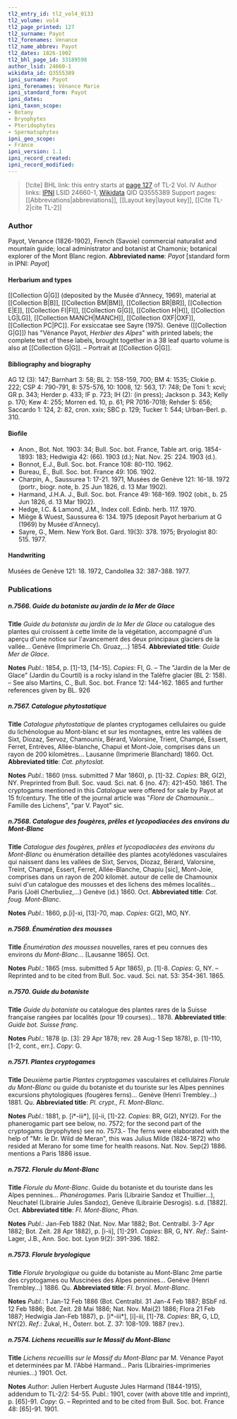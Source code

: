 ```yaml
---
tl2_entry_id: tl2_vol4_0133
tl2_volume: vol4
tl2_page_printed: 127
tl2_surname: Payot
tl2_forenames: Venance
tl2_name_abbrev: Payot
tl2_dates: 1826-1902
tl2_bhl_page_id: 33189598
author_lsid: 24660-1
wikidata_id: Q3555389
ipni_surname: Payot
ipni_forenames: Vénance Marie
ipni_standard_form: Payot
ipni_dates: 
ipni_taxon_scope: 
- Botany
- Bryophytes
- Pteridophytes
- Spermatophytes
ipni_geo_scope: 
- France
ipni_version: 1.1
ipni_record_created: 
ipni_record_modified:
---
```


> [!cite] BHL link: this entry starts at [page 127](https://www.biodiversitylibrary.org/page/33189598) of TL-2 Vol. IV
> Author links: [IPNI](https://www.ipni.org/a/24660-1) LSID 24660-1, [Wikidata](https://www.wikidata.org/wiki/Q3555389) QID Q3555389
> Support pages: [[Abbreviations|abbreviations]], [[Layout key|layout key]], [[Cite TL-2|cite TL-2]]

### Author

Payot, Venance (1826-1902), French (Savoie) commercial naturalist and mountain guide; local administrator and botanist at Chamonix; botanical explorer of the Mont Blanc region. 
**Abbreviated name**: *Payot* \[standard form in IPNI: *Payot*\]

#### Herbarium and types

[[Collection G|G]] (deposited by the Musée d'Annecy, 1969), material at [[Collection B|B]], [[Collection BM|BM]], [[Collection BR|BR]], [[Collection E|E]], [[Collection FI|FI]], [[Collection G|G]], [[Collection H|H]], [[Collection LG|LG]], [[Collection MANCH|MANCH]], [[Collection OXF|OXF]], [[Collection PC|PC]]. For exsiccatae see Sayre (1975). Genève ([[Collection G|G]]) has "Vénance Payot, *Herbier des Alpes*" with printed labels; the complete text of these labels, brought together in a 38 leaf quarto volume is also at [[Collection G|G]]. – Portrait at [[Collection G|G]].

#### Bibliography and biography

AG 12 (3): 147; Barnhart 3: 58; BL 2: 158-159, 700; BM 4: 1535; Clokie p. 222; CSP 4: 790-791, 8: 575-576, 10: 1008, 12: 563, 17: 748; De Toni 1: xcvi; GR p. 343; Herder p. 433; IF p. 723; IH (2): (in press); Jackson p. 343; Kelly p. 170; Kew 4: 255; Morren ed. 10, p. 61; PR 7016-7018; Rehder 5: 656; Saccardo 1: 124, 2: 82, cron. xxix; SBC p. 129; Tucker 1: 544; Urban-Berl. p. 310.

#### Biofile

- Anon., Bot. Not. 1903: 34; Bull. Soc. bot. France, Table art. orig. 1854-1893: 183; Hedwigia 42: (66). 1903 (d.); Nat. Nov. 25: 224. 1903 (d.).
- Bonnot, E.J., Bull. Soc. bot. France 108: 80-110. 1962.
- Bureau, É., Bull. Soc. bot. France 49: 106. 1902.
- Charpin, A., Saussurea 1: 17-21. 1971, Musées de Genève 121: 16-18. 1972 (portr., biogr. note, b. 25 Jun 1826, d. 13 Mar 1902).
- Harmand, J.H.A. J., Bull. Soc. bot. France 49: 168-169. 1902 (obit., b. 25 Jun 1826, d. 13 Mar 1902).
- Hedge, I.C. & Lamond, J.M., Index coll. Edinb. herb. 117. 1970.
- Miège & Wuest, Saussurea 6: 134. 1975 (deposit Payot herbarium at G (1969) by Musée d'Annecy).
- Sayre, G., Mem. New York Bot. Gard. 19(3): 378. 1975; Bryologist 80: 515. 1977.

#### Handwriting

Musées de Genève 121: 18. 1972, Candollea 32: 387-388. 1977.

### Publications

##### n.7566. Guide du botaniste au jardin de la Mer de Glace

**Title**
*Guide du botaniste au jardin de la Mer de Glace* ou catalogue des plantes qui croissent à cette limite de la végétation, accompagné d'un aperçu d'une notice sur l'avancement des deux principaux glaciers de la vallée... Genève (Imprimerie Ch. Gruaz,...) 1854.
**Abbreviated title**: *Guide Mer de Glace*.

**Notes**
*Publ*.: 1854, p. \[1\]-13, \[14-15\]. *Copies*: FI, G. – The "Jardin de la Mer de Glace" (Jardin du Courtil) is a rocky island in the Talèfre glacier (BL 2: 158). – See also Martins, C., Bull. Soc. bot. France 12: 144-162. 1865 and further references given by BL.
926

##### n.7567. Catalogue phytostatique

**Title**
*Catalogue phytostatique* de plantes cryptogames cellulaires ou guide du lichénologue au Mont-blanc et sur les montagnes, entre les vallées de Sixt, Diozaz, Servoz, Chamounix, Bérard, Valorsine, Trient, Champé, Essert, Ferret, Entrèves, Allée-blanche, Chapui et Mont-Joie, comprises dans un rayon de 200 kilomètres... Lausanne (Imprimerie Blanchard) 1860. Oct.
**Abbreviated title**: *Cat. phytoslat.*

**Notes**
*Publ*.: 1860 (mss. submitted 7 Mar 1860), p. \[1\]-32. *Copies*: BR, G(2), NY. Preprinted from Bull. Soc. vaud. Sci. nat. 6 (no. 47): 421-450. 1861. The cryptogams mentioned in this *Catalogue* were offered for sale by Payot at 15 fr/century. The title of the journal article was "*Flore de Chamounix*... Famille des Lichens", "par V. Payot" sic.

##### n.7568. Catalogue des fougères, prêles et lycopodiacées des environs du Mont-Blanc

**Title**
*Catalogue des fougères, prêles et lycopodiacées des environs du Mont-Blanc* ou énumération détaillée des plantes acotylédones vasculaires qui naissent dans les vallées de Sixt, Servos, Diozaz, Bérard, Valorsine, Treint, Champé, Essert, Ferret, Allée-Blanche, Chapiu \[sic\], Mont-Joie, comprises dans un rayon de 200 kilomèt. autour de celle de Chamounix suivi d'un catalogue des mousses et des lichens des mêmes localités... Paris (Joël Cherbuliez,...) Genève (id.) 1860. Oct.
**Abbreviated title**: *Cat. foug. Mont-Blanc*.

**Notes**
*Publ*.: 1860, p.\[i\]-xi, \[13\]-70, map. *Copies*: G(2), MO, NY.

##### n.7569. Énumération des mousses

**Title**
*Énumération des mousses* nouvelles, rares et peu connues des environs *du Mont-Blanc*... \[Lausanne 1865\]. Oct.

**Notes**
*Publ*.: 1865 (mss. submitted 5 Apr 1865), p. \[1\]-8. *Copies*: G, NY. – Reprinted and to be cited from Bull. Soc. vaud. Sci. nat. 53: 354-361. 1865.

##### n.7570. Guide du botaniste

**Title**
*Guide du botaniste* ou catalogue des plantes rares de la Suisse française rangées par localités (pour 19 courses)... 1878.
**Abbreviated title**: *Guide bot. Suisse franç.*

**Notes**
*Publ*.: 1878 (p. \[3\]: 29 Apr 1878; rev. 28 Aug-1 Sep 1878), p. \[1\]-110, \[1-2, cont., err.\].
*Copy*: G.

##### n.7571. Plantes cryptogames

**Title**
Deuxième partie *Plantes cryptogames* vasculaires et cellulaires *Florule du Mont-Blanc* ou guide du botaniste et du touriste sur les Alpes pennines excursions phytologiques (fougères ferns)... Genève (Henri Trembley...) 1881. Qu.
**Abbreviated title**: *Pl. crypt., Fl. Mont-Blanc*.

**Notes**
*Publ*.: 1881, p. \[i\*-iii\*\], \[i\]-ii, \[1\]-22. *Copies*: BR, G(2), NY(2). For the phanerogamic part see below, no. 7572; for the second part of the cryptogams (bryophytes) see no. 7573.- The ferns were elaborated with the help of "Mr. le Dr. Wild de Meran", this was Julius Milde (1824-1872) who resided at Merano for some time for health reasons. Nat. Nov. Sep(2) 1886. mentions a Paris 1886 issue.

##### n.7572. Florule du Mont-Blanc

**Title**
*Florule du Mont-Blanc*. Guide du botaniste et du touriste dans les Alpes pennines... *Phanérogames*. Paris (Librairie Sandoz et Thuillier...), Neuchatel (Librairie Jules Sandoz), Genève (Librairie Desrogis). s.d. \[1882\]. Oct.
**Abbreviated title**: *Fl. Mont-Blanc, Phan.*

**Notes**
*Publ*.: Jan-Feb 1882 (Nat. Nov. Mar 1882; Bot. Centralbl. 3-7 Apr 1882; Bot. Zeit. 28 Apr 1882), p. \[i-ii\], \[1\]-291. *Copies*: BR, G, NY.
*Ref*.: Saint-Lager, J.B., Ann. Soc. bot. Lyon 9(2): 391-396. 1882.

##### n.7573. Florule bryologique

**Title**
*Florule bryologique* ou guide du botaniste au Mont-Blanc 2me partie des cryptogames ou Muscinées des Alpes pennines... Genève (Henri Trembley...) 1886. Qu.
**Abbreviated title**: *Fl. bryol. Mont-Blanc*.

**Notes**
*Publ*.: 1 Jan-12 Feb 1886 (Bot. Centralbl. 31 Jan-4 Feb 1887; BSbF rd. 12 Feb 1886; Bot.
Zeit. 28 Mai 1886; Nat. Nov. Mai(2) 1886; Flora 21 Feb 1887; Hedwigia Jan-Feb 1887), p. \[i\*-iii\*\], \[i\]-iii, \[1\]-78. *Copies*: BR, G, LD, NY(2).
*Ref*.: Zukal, H., Österr. bot. Z. 37: 108-109. 1887 (rev.).

##### n.7574. Lichens recueillis sur le Massif du Mont-Blanc

**Title**
*Lichens recueillis sur le Massif du Mont-Blanc* par M. Vénance Payot et determinées par M. l'Abbé Harmand... Paris (Librairies-imprimeries réunies...) 1901. Oct.

**Notes**
*Author*: Julien Herbert Auguste Jules Harmand (1844-1915), addendum to TL-2/2: 54-55.
Publ.: 1901, cover (with above title and imprint), p. \[65\]-91. *Copy*: G. – Reprinted and to be cited from Bull. Soc. bot. France 48: \[65\]-91. 1901.

